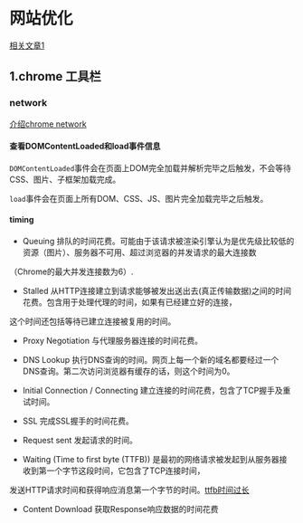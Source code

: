 # 网站优化

[相关文章1](http://zhuchenglin.me/2016-09-23-performance-optimization-in-action/)

## 1.chrome 工具栏

### network 

[介绍chrome network](https://www.cnblogs.com/LibraThinker/p/5981346.html)

#### 查看DOMContentLoaded和load事件信息

`DOMContentLoaded`事件会在页面上DOM完全加载并解析完毕之后触发，不会等待CSS、图片、子框架加载完成。

`load`事件会在页面上所有DOM、CSS、JS、图片完全加载完毕之后触发。

#### timing

* Queuing 排队的时间花费。可能由于该请求被渲染引擎认为是优先级比较低的资源（图片）、服务器不可用、超过浏览器的并发请求的最大连接数

（Chrome的最大并发连接数为6）.

* Stalled 从HTTP连接建立到请求能够被发出送出去(真正传输数据)之间的时间花费。包含用于处理代理的时间，如果有已经建立好的连接，

这个时间还包括等待已建立连接被复用的时间。

* Proxy Negotiation 与代理服务器连接的时间花费。

* DNS Lookup 执行DNS查询的时间。网页上每一个新的域名都要经过一个DNS查询。第二次访问浏览器有缓存的话，则这个时间为0。

* Initial Connection / Connecting 建立连接的时间花费，包含了TCP握手及重试时间。

* SSL 完成SSL握手的时间花费。

* Request sent 发起请求的时间。

* Waiting (Time to first byte (TTFB)) 是最初的网络请求被发起到从服务器接收到第一个字节这段时间，它包含了TCP连接时间，

发送HTTP请求时间和获得响应消息第一个字节的时间。[ttfb时间过长](https://blog.csdn.net/ankeway/article/details/78669044)

* Content Download 获取Response响应数据的时间花费
